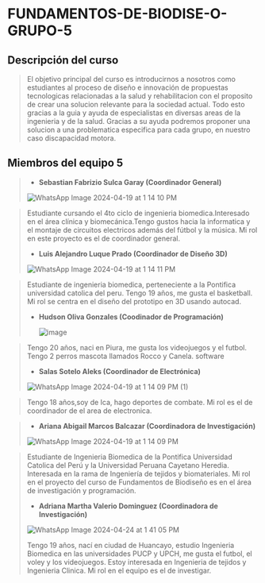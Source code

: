 
# FUNDAMENTOS-DE-BIODISE-O-GRUPO-5

## Descripción del curso 

>El objetivo principal del curso es introducirnos a nosotros como estudiantes al proceso de diseño e innovación de propuestas tecnologicas relacionadas a la salud y rehabilitacion con el proposito de crear una solucion relevante para la sociedad actual. Todo esto gracias a la guia y ayuda de especialistas en diversas areas de la ingenieria y de la salud. Gracias a su ayuda podremos proponer una solucion a una problematica especifica para cada grupo, en nuestro caso discapacidad motora.

## Miembros del equipo 5
> * **Sebastian Fabrizio Sulca Garay (Coordinador General)**
>
>  ![WhatsApp Image 2024-04-19 at 1 14 10 PM](https://github.com/Sebastian211104/FUNDAMENTOS-DE-BIODISE-O-GRUPO-5/assets/164528827/2a879c78-2427-4914-b7cc-aa41148b39c2)


>   Estudiante cursando el 4to ciclo de ingenieria biomedica.Interesado en el área clínica y biomecánica.Tengo gustos hacia la informatica y el montaje de circuitos electricos además del fútbol y la música. Mi rol en este proyecto es el de coordinador general.
>
> * **Luis Alejandro Luque Prado (Coordinador de Diseño 3D)**
>
> ![WhatsApp Image 2024-04-19 at 1 14 11 PM](https://github.com/Sebastian211104/FUNDAMENTOS-DE-BIODISE-O-GRUPO-5/assets/164528827/c516d23d-0bf4-41e0-8341-2bd4edcb2347)


>   Estudiante de ingenieria biomedica, perteneciente a la Pontifica universidad catolica del peru. Tengo 19 años, me gusta el basketball. Mi rol se centra en el diseño del prototipo en 3D usando autocad.
>
> * **Hudson Oliva Gonzales (Coodinador de Programación)**
>
>    ![image](https://github.com/Sebastian211104/FUNDAMENTOS-DE-BIODISE-O-GRUPO-5/assets/143018597/d00ba247-fbdb-4b88-a758-9742bdbed53b)

>   Tengo 20 años, naci en Piura, me gusta los videojuegos y el futbol. Tengo 2 perros mascota llamados Rocco y Canela.
>   software
>    
> * **Salas Sotelo Aleks (Coordinador de Electrónica)**
>
>  ![WhatsApp Image 2024-04-19 at 1 14 09 PM (1)](https://github.com/Sebastian211104/FUNDAMENTOS-DE-BIODISE-O-GRUPO-5/assets/164528827/ea8a6f8f-aa9c-4c29-80c7-f6b3940ed3d5)

>   Tengo 18 años,soy de Ica, hago deportes de combate. Mi rol es el de coordinador de el area de electronica.
>   



> * **Ariana Abigail Marcos Balcazar (Coordinadora de Investigación)**
>
>  ![WhatsApp Image 2024-04-19 at 1 14 09 PM](https://github.com/Sebastian211104/FUNDAMENTOS-DE-BIODISE-O-GRUPO-5/assets/164528827/360dc74a-b484-48bd-8612-1a64a37fd916)


>   Estudiante de Ingenieria
Biomedica de la Pontifica Universidad Catolica del
Perú y la Universidad
Peruana Cayetano Heredia. Interesada en la rama de Ingeniería de tejidos y biomateriales. Mi rol en el proyecto del curso de Fundamentos de Biodiseño es en el área de investigación y programación.
> * **Adriana Martha Valerio Dominguez (Coordinadora de Investigación)**
> 
>  ![WhatsApp Image 2024-04-24 at 1 41 05 PM](https://github.com/Sebastian211104/FUNDAMENTOS-DE-BIODISE-O-GRUPO-5/assets/164528827/06c90c63-9cea-464b-85b2-dd8bcdca36c8)
> 
>   Tengo 19 años, nací en ciudad de Huancayo, estudio Ingenieria Biomedica en las universidades PUCP y UPCH, me gusta el futbol, el voley y los videojuegos. Estoy interesada en Ingenieria de tejidos y Ingenieria Clinica. Mi rol en el equipo es el de investigar.

